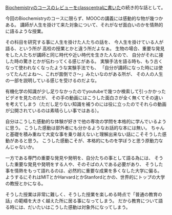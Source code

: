 [Biochemistryのコースのレビューをclasscentralに書いた](https://karino2.github.io/2022/01/17/my_review_in_classcentral.html)の続き的な話として。

今回のBiochemistryのコースに限らず、MOOCの講義には感動的な物が幾つかある。
講師が人生を掛けて来た対象について、それがなぜ面白いのかを情熱的に語るような授業。

その科目を研究する事に人生を掛けた人たちの話を、
今人生を掛けている人が語る、という所が
高校の授業とかと違う所だよなぁ。
生物の場合、重要な発見をした人たちが講師と同じ時代や近い時代を生きた人なので、
自分がそれに接した時の驚きとかが伝わってくる感じがある。
実験手法を語る時も、もう古くなって使われなくなったような実験手法でも、
「自分が講師になった時には使ってたんだよね〜、これが面倒でさ〜」みたいなのがある所が、
その人の人生の一部を説明している感じを受けるのだよな。

有機化学の知識が少し足りなかったのでyoutubeで幾つか検索して引っかかったビデオを見たのだが、
その手の動画にはこうした面白さが全く無くてその違いを考えてしまう（ただし足りない知識を補うのには役に立ったのでそれらの動画が公開されているのは素晴らしい事ではある）。

自分はこうした感動的な体験が好きで他の専攻の学問を本格的に学んでいるように思う。
こうした感動は部外者にも分かるようなお話的な本には無い。
ちゃんと基礎を積み重ねて大変な事を乗り越えないと理解出来ない話にこそそうした感動があると思う。
こうした感動こそが、本格的にものを学ぼうと思う原動力なんじゃないか。

一方である専門の重要な発見や発明を、自分たちの事として語る為には、
そうした重要な発見や発明をする人や、そのそばの人である必要があり、
そうした事を情熱をもって語れるのは、必然的に重要な成果を多くなした大学に偏る。
ようするにそれはMITとかHarvardとかStanfordとかの、世界的にトップの大学の教授とかになる。

そうした授業は非常に難しく、そうした授業を楽しめる時点で「普通の教育の話」の範疇を大きく越えた所に居る事になってしまう。
だから教育について語る時には、だいたいはこうした感動は対象外になってしまう。
